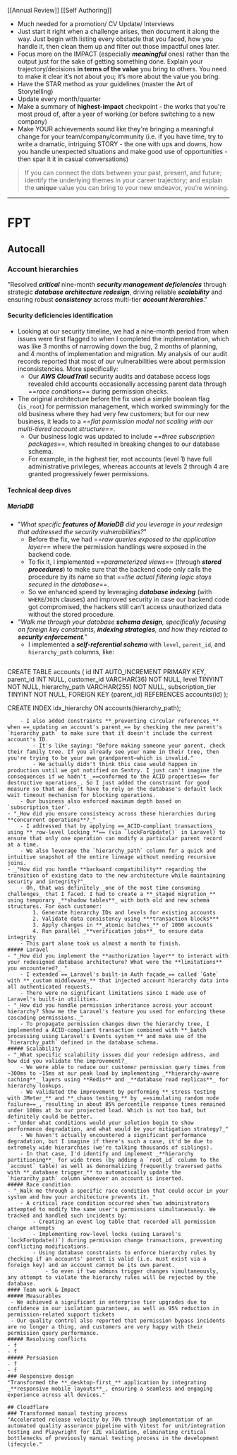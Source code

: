 [[Annual Review]]
[[Self Authoring]]

- Much needed for a promotion/ CV Update/ Interviews
- Just start it right when a challenge arises, then document it along the way. Just begin with listing every obstacle that you faced, how you handle it, then clean them up and filter out those impactful ones later.
- Focus more on the IMPACT (especially ***meaningful*** ones) rather than the output just for the sake of getting something done. Explain your trajectory/decisions **in terms of the value** you bring to others. You need to make it clear it’s not about you; it’s more about the value you bring.
- Have the STAR method as your guidelines (master the Art of Storytelling)
- Update every month/quarter
- Make a summary of **highest-impact** checkpoint - the works that you're most proud of, after a year of working (or before switching to a new company)
- Make YOUR achievements sound like they're bringing a meaningful change for your team/company/community (i.e. if you have time, try to write a dramatic, intriguing STORY - the one with ups and downs, how you handle unexpected situations and make good use of opportunities - then spar it it in casual conversations)
> If you can connect the dots between your past, present, and future; identify the underlying themes in your career trajectory; and explain the **unique** value you can bring to your new endeavor, you’re winning.
---

# FPT
## Autocall
### Account hierarchies
"Resolved **_critical_** nine-month **_security management deficiencies_** through strategic _**database architecture redesign**_, driving reliable **_scalability_** and ensuring robust **_consistency_** across multi-tier _**account hierarchies**_."
#### Security deficiencies identification
- Looking at our security timeline, we had a nine-month period from when issues were first flagged to when I completed the implementation, which was like 3 months of narrowing down the bug, 2 months of planning, and 4 months of implementation and migration. My analysis of our audit records reported that most of our vulnerabilities were about permission inconsistencies. More specifically: 
	- Our **_AWS CloudTrail_** security audits and database access logs revealed child accounts occasionally accessing parent data through ==_race conditions_== during permission checks.
- The original architecture before the fix used a simple boolean flag (`is_root`) for permission management, which worked swimmingly for the old business where they had very few customers; but for our new business, it leads to a _==flat permission model not scaling with our multi-tiered account structure==_.
	- Our business logic was updated to include ==_three subscription packages_==, which resulted in breaking changes to our database schema. 
	- For example, in the highest tier, root accounts (level 1) have full administrative privileges, whereas accounts at levels 2 through 4 are granted progressively fewer permissions.
#### Technical deep dives
##### MariaDB
- "_What specific **features of MariaDB** did you leverage in your redesign that addressed the security vulnerabilities?_"
	- Before the fix, we had ==_raw queries exposed to the application layer_== where the permission handlings were exposed in the backend code.
	- To fix it, I implemented ==_parameterized views_== (through **_stored procedures_**) to make sure that the backend code only calls the procedure by its name so that ==_the actual filtering logic stays secured in the database_==.
	- So we enhanced speed by leveraging _**database indexing**_ (with `WHERE`/`JOIN` clauses) and improved security in case our backend code got compromised, the hackers still can’t access unauthorized data without the stored procedure.
- "_Walk me through your database **schema design**, specifically focusing on foreign key constraints, **indexing strategies**, and how they related to **security enforcement**."_
	- I implemented a _**self-referential schema**_ with `level`, `parent_id`, and `hierarchy_path` columns, like:
	```sql
CREATE TABLE accounts (
  id INT AUTO_INCREMENT PRIMARY KEY,
  parent_id INT NULL,
  customer_id VARCHAR(36) NOT NULL,
  level TINYINT NOT NULL,
  hierarchy_path VARCHAR(255) NOT NULL,
  subscription_tier TINYINT NOT NULL,
  FOREIGN KEY (parent_id) REFERENCES accounts(id) 
);

CREATE INDEX idx_hierarchy ON accounts(hierarchy_path);
``` 
	- I also added constraints **_preventing circular references_** when ==_updating an account's parent_== by checking the new parent's `hierarchy_path` to make sure that it doesn't include the current account's ID.
		- It's like saying: "Before making someone your parent, check their family tree. If you already see your name in their tree, then you're trying to be your own grandparent—which is invalid." 
		- We actually didn't think this case would happen in production until we got notified on Sentry. I just can't imagine the consequences if we hadn't _==conformed to the ACID properties== for destructive operations_. So I just added the constraint for good measure so that we don't have to rely on the database's default lock wait timeout mechanism for blocking operations.  
	- Our business also enforced maximum depth based on `subscription_tier`.
- "_How did you ensure consistency across these hierarchies during **concurrent operations**?_"
	- I addressed that by applying ==_ACID-compliant transactions_ using **_row-level locking_**== (via `lockForUpdate()` in Laravel) to ensure that only one operation can modify a particular parent record at a time.
	- We also leverage the `hierarchy_path` column for a quick and intuitive snapshot of the entire lineage without needing recursive joins.
- _"How did you handle **backward compatibility** regarding the transition of existing data to the new architecture while maintaining security and integrity?"_
	- Oh, that was definitely _one of the most time consuming challenges_ that I faced. I had to create a **_staged migration_** using temporary _**shadow tables**_ with both old and new schema structures. For each customer:
		1. Generate hierarchy IDs and levels for existing accounts
		2. Validate data consistency using ***transaction blocks***
		3. Apply changes in **_atomic batches_** of 1000 accounts
		4. Run parallel _**verification jobs**_ to ensure data integrity
	- This part alone took us almost a month to finish.
##### Laravel
- "_How did you implement the **authorization layer** to interact with your redesigned database architecture? What were the **limitations** you encountered?_ "
	- I extended ==_Laravel's built-in Auth façade_== called `Gate` with **_custom middleware_** that injected account hierarchy data into all authenticated requests. 
	- There were no significant limitations since I made use of Laravel's built-in utilities. 
- "_How did you handle permission inheritance across your account hierarchy? Show me the Laravel's feature you used for enforcing these cascading permissions._"
	- To propagate permission changes down the hierarchy tree, I implemented a ACID-compliant transaction combined with **_batch processing using Laravel's Events system_** and make use of the `hierarchy_path` defined in the database schema.  
##### Scalability
- "_What specific scalability issues did your redesign address, and how did you validate the improvement?_
	- We were able to reduce our customer permission query times from ~300ms to ~15ms at our peak load by implementing _**hierarchy-aware caching**_ layers using **Redis** and _**database read replicas**_ for hierarchy lookups. 
	- We validated the improvement by performing **_stress testing with JMeter_** and **_chaos testing_** by _==simulating random node failure==_, resulting in about 85% percentile response times remained under 100ms at 3x our projected load. Which is not too bad, but definitely could be better. 
- "_Under what conditions would your solution begin to show performance degradation, and what would be your mitigation strategy?_"
	- We haven't actually encountered a significant performance degradation, but I imagine if there's such a case, it'd be due to extremely wide hierarchies (we're talking thousands of siblings).
	- In that case, I'd identify and implement _**hierarchy partitioning**_ for wide trees (by adding a `root_id` column to the `account` table) as well as denormalizing frequently traversed paths with **_database trigger_** to automatically update the `hierarchy_path` column whenever an account is inserted.
##### Race condition
- "_Walk me through a specific race condition that could occur in your system and how your architecture prevents it._"
	- A critical race condition occurred when two administrators attempted to modify the same user's permissions simultaneously. We tracked and handled such incidents by:
		- Creating an event log table that recorded all permission change attempts
		- Implementing row-level locks (using Laravel's `lockForUpdate()`) during permission change transactions, preventing conflicting modifications.
		- Using database constraints to enforce hierarchy rules by checking if an accounts' parent is valid (i.e. must exist via a foreign key) and an account cannot be its own parent. 
			- So even if two admins trigger changes simultaneously, any attempt to violate the hierarchy rules will be rejected by the database.
#### Team work & Impact
##### Measurables
 - We achieved a significant in enterprise tier upgrades due to confidence in our isolation guarantees, as well as 95% reduction in permission-related support tickets
 - Our quality control also reported that permission bypass incidents are no longer a thing, and customers are very happy with their permission query performance.
##### Resolving conflicts
- f
- f
##### Persuasion
- f
- f
### Responsive design
"Transformed the **_desktop-first_** application by integrating _**responsive mobile layouts**_, ensuring a seamless and engaging experience across all devices."

## Cloudflare
### Transformed manual testing process
"Accelerated release velocity by 70% through implementation of an automated quality assurance pipeline with Vitest for unit/integration testing and Playwright for E2E validation, eliminating critical bottlenecks of previously manual testing process in the development lifecycle."